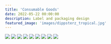 ```yaml
---
title: 'Consumable Goods'
date: 2022-05-22 00:00:00
description: Label and packaging design
featured_image: 'images/dippsterz_tropical.jpg'
---
```


<div class="gallery" data-columns="3">
	<img src="/images/dippsterz.png">
	<img src="/images/dippsterz_tropical.jpg">
	<img src="/images/sine_serum.png">
	<img src="/images/freely-bottle.JPG">
     	<img src="/images/JoyRide_coldbrew.webp">
	<img src="/images/serene_sage.jpg">
	<img src="/images/basil.jpg">
	<img src="/images/RedEye.webp">
	<img src="/images/bud_bloom_box2.jpg">	

</div>
